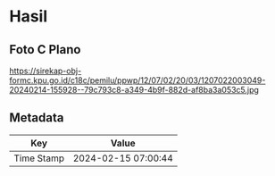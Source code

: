 # Hasil

## Foto C Plano

https://sirekap-obj-formc.kpu.go.id/c18c/pemilu/ppwp/12/07/02/20/03/1207022003049-20240214-155928--79c793c8-a349-4b9f-882d-af8ba3a053c5.jpg


## Metadata

| Key        | Value               |
| ---------- | ------------------- |
| Time Stamp | 2024-02-15 07:00:44 |



